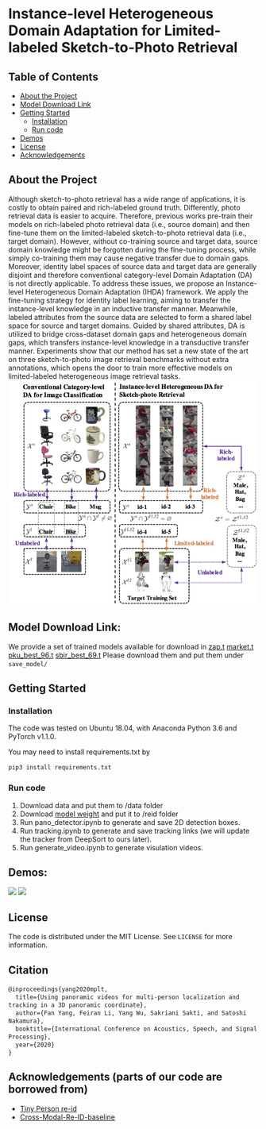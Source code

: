 # Instance-level Heterogeneous Domain Adaptation for Limited-labeled Sketch-to-Photo Retrieval

<!-- TABLE OF CONTENTS -->
## Table of Contents

* [About the Project](#about-the-project)
* [Model Download Link](#model-download-link)
* [Getting Started](#getting-started)
  * [Installation](#installation)
  * [Run code](#run-code)
* [Demos](#demos)
* [License](#license)
* [Acknowledgements](#acknowledgements)

## About the Project
Although sketch-to-photo retrieval has a wide range of applications, it is costly to obtain paired and rich-labeled ground truth. Differently, photo retrieval data is easier to acquire. Therefore, previous works pre-train their models on rich-labeled photo retrieval data (i.e., source domain) and then fine-tune them on the limited-labeled sketch-to-photo retrieval data (i.e., target domain). However, without co-training source and target data, source domain knowledge might be forgotten during the fine-tuning process, while simply co-training them may cause negative transfer due to domain gaps. Moreover, identity label spaces of source data and target data are generally disjoint and therefore conventional category-level Domain Adaptation (DA) is not directly applicable. To address these issues, we propose an Instance-level Heterogeneous Domain Adaptation (IHDA) framework. We apply the fine-tuning strategy for identity label learning, aiming to transfer the instance-level knowledge in an inductive transfer manner. Meanwhile, labeled attributes from the source data are selected to form a shared label space for source and target domains. Guided by shared attributes, DA is utilized to bridge cross-dataset domain gaps and heterogeneous domain gaps, which transfers instance-level knowledge in a transductive transfer manner. Experiments show that our method has set a new state of the art on three sketch-to-photo image retrieval benchmarks without extra annotations, which opens the door to train more effective models on limited-labeled heterogeneous image retrieval tasks.
<img src="pictures/demo.jpg" width="500" />



## Model Download Link:
We provide a set of trained models available for download in
  [zap.t](https://drive.google.com/file/d/1a0-lCtSdge8G1H7ST_gb94FDbxLYSNdh/view?usp=sharing)
  [market.t](https://drive.google.com/file/d/19PXvFFdhffJeog2h_3eBe7oqRNH1vv0c/view?usp=sharing)
  [pku_best_96.t](https://drive.google.com/file/d/1dAm18J9EKI4HnbuwAsm79iLaO1xjhux0/view?usp=sharing)
  [sbir_best_69.t](https://drive.google.com/file/d/1tY085_l-8c4ufjZrHKeKtBkAzNAdApLe/view?usp=sharing)
Please download them and put them under ```save_model/```  

## Getting Started
### Installation
The code was tested on Ubuntu 18.04, with Anaconda Python 3.6 and PyTorch v1.1.0.

You may need to install requirements.txt by
```sh
pip3 install requirements.txt
```
### Run code
1. Download data and put them to /data folder
2. Download [model weight](https://drive.google.com/open?id=1AGo6qc1xOiC-DnY0K1Xx824uB9F3Mwzp) and put it to /reid folder
3. Run pano_detector.ipynb to generate and save 2D detection boxes.
4. Run tracking.ipynb to generate and save tracking links (we will update the tracker from DeepSort to ours later).
5. Run generate_video.ipynb to generate visulation videos.

## Demos:
![](pictures/tracking_1.gif)
![](pictures/tracking_2.gif)

<!-- LICENSE -->
## License
The code is distributed under the MIT License. See `LICENSE` for more information.

## Citation
```
@inproceedings{yang2020mplt,
  title={Using panoramic videos for multi-person localization and tracking in a 3D panoramic coordinate},
  author={Fan Yang, Feiran Li, Yang Wu, Sakriani Sakti, and Satoshi Nakamura},
  booktitle={International Conference on Acoustics, Speech, and Signal Processing},
  year={2020}
}
```

<!-- ACKNOWLEDGEMENTS -->
## Acknowledgements (parts of our code are borrowed from)
* [Tiny Person re-id](https://github.com/lulujianjie/person-reid-tiny-baseline)
* [Cross-Modal-Re-ID-baseline](https://github.com/mangye16/Cross-Modal-Re-ID-baseline)
